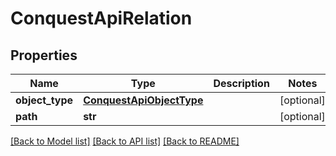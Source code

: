 # ConquestApiRelation

## Properties
Name | Type | Description | Notes
------------ | ------------- | ------------- | -------------
**object_type** | [**ConquestApiObjectType**](ConquestApiObjectType.md) |  | [optional] 
**path** | **str** |  | [optional] 

[[Back to Model list]](../README.md#documentation-for-models) [[Back to API list]](../README.md#documentation-for-api-endpoints) [[Back to README]](../README.md)


